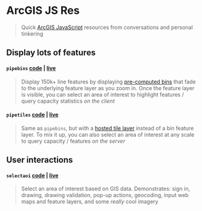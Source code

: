 # ArcGIS JS Res

> Quick [ArcGIS JavaScript](https://developers.arcgis.com/javascript/) resources from conversations and personal tinkering

## Display lots of features

#### `pipebins` [code](/pipebins.html) | [live](https://mpayson.github.io/arcgis-js-res/pipebins.html)

> Display 150k+ line features by displaying [pre-computed bins](https://doc.arcgis.com/en/arcgis-online/analyze/summarize-within.htm) that fade to the underlying feature layer as you zoom in. Once the feature layer is visible, you can select an area of interest to highlight features / query capacity statistics _on the client_

#### `pipetiles` [code](/pipetiles.html) | [live](https://mpayson.github.io/arcgis-js-res/pipetiles.html)

> Same as `pipebins`, but with a [hosted tile layer](https://doc.arcgis.com/en/arcgis-online/manage-data/publish-tiles-from-features.htm) instead of a bin feature layer. To mix it up, you can also select an area of interest at any scale to query capacity / features _on the server_

## User interactions

#### `selectaoi` [code](/selectaoi.html) | [live](https://mpayson.github.io/arcgis-js-res/pipetiles.html)
> Select an area of interest based on GIS data. Demonstrates: sign in, drawing, drawing validation, pop-up actions, geocoding, input web maps and feature layers, and some _really_ cool imagery